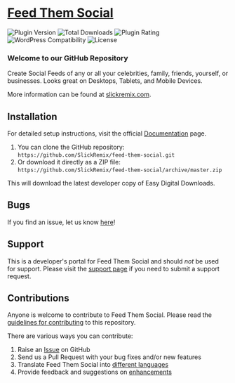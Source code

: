 # [Feed Them Social](https://feedthemsocial.com) #

![Plugin Version](https://img.shields.io/wordpress/plugin/v/feed-them-social.svg?maxAge=2592000) ![Total Downloads](https://img.shields.io/wordpress/plugin/dt/feed-them-social.svg?maxAge=2592000) ![Plugin Rating](https://img.shields.io/wordpress/plugin/r/feed-them-social.svg?maxAge=2592000) ![WordPress Compatibility](https://img.shields.io/wordpress/v/feed-them-social.svg?maxAge=2592000) ![License](https://img.shields.io/badge/license-GPL--3.0%2B-red.svg)

### Welcome to our GitHub Repository

Create Social Feeds of any or all your celebrities, family, friends, yourself, or businesses. Looks great on Desktops, Tablets, and Mobile Devices.

More information can be found at [slickremix.com](https://slickremix.com).

## Installation ##

For detailed setup instructions, visit the official [Documentation](http://www.slickremix.com/feed-them-social/) page.

1. You can clone the GitHub repository: `https://github.com/SlickRemix/feed-them-social.git`
2. Or download it directly as a ZIP file: `https://github.com/SlickRemix/feed-them-social/archive/master.zip`

This will download the latest developer copy of Easy Digital Downloads.

## Bugs ##
If you find an issue, let us know [here](https://github.com/SlickRemix/feed-them-social/issues?state=open)!

## Support ##
This is a developer's portal for Feed Them Social and should _not_ be used for support. Please visit the [support page](https://slickremix.com/support) if you need to submit a support request.

## Contributions ##
Anyone is welcome to contribute to Feed Them Social. Please read the [guidelines for contributing](https://github.com/SlickRemix/feed-them-social/blob/master/CONTRIBUTING.md) to this repository.

There are various ways you can contribute:

1. Raise an [Issue](https://github.com/SlickRemix/feed-them-social/issues) on GitHub
2. Send us a Pull Request with your bug fixes and/or new features
3. Translate Feed Them Social into [different languages](https://translate.wordpress.org/projects/wp-plugins/feed-them-social)
4. Provide feedback and suggestions on [enhancements](https://github.com/SlickRemix/feed-them-social/issues?direction=desc&labels=Enhancement&page=1&sort=created&state=open)
